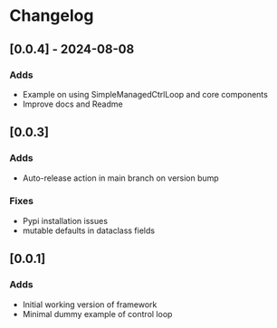 # Changelog

## [0.0.4] - 2024-08-08

### Adds

- Example on using SimpleManagedCtrlLoop and core components
- Improve docs and Readme

## [0.0.3]

### Adds

- Auto-release action in main branch on version bump

### Fixes

- Pypi installation issues
- mutable defaults in dataclass fields

## [0.0.1]

### Adds

- Initial working version of framework
- Minimal dummy example of control loop
